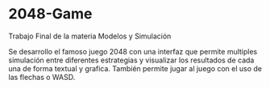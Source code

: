 # 2048-Game
Trabajo Final de la materia Modelos y Simulación

Se desarrollo el famoso juego 2048 con una interfaz que permite multiples simulación entre diferentes estrategias y visualizar los resultados de cada una de forma textual y grafica. También permite jugar al juego con el uso de las flechas o WASD.
